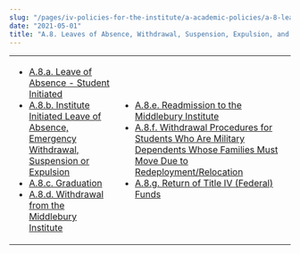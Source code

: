 ```yaml
---
slug: "/pages/iv-policies-for-the-institute/a-academic-policies/a-8-leaves-of-absence-withdrawal-suspension-expulsion-and-graduation"
date: "2021-05-01"
title: "A.8. Leaves of Absence, Withdrawal, Suspension, Expulsion, and Graduation"
---
```


<table border="0">

<tbody>

<tr>

<td>

- [A.8.a. Leave of Absence - Student Initiated](/pages/iv-policies-for-the-institute/a-academic-policies/a-8-leaves-of-absence-withdrawal-suspension-expulsion-and-graduation/a-8-a-leave-of-absence-student-initiated)
- [A.8.b. Institute Initiated Leave of Absence, Emergency Withdrawal, Suspension or Expulsion](/pages/iv-policies-for-the-institute/a-academic-policies/a-8-leaves-of-absence-withdrawal-suspension-expulsion-and-graduation/a-8-b-institute-initiated-leave-of-absence-emergency-withdrawal-suspension-or-expulsion)
- [A.8.c. Graduation](/pages/iv-policies-for-the-institute/a-academic-policies/a-8-leaves-of-absence-withdrawal-suspension-expulsion-and-graduation/a-8-c-graduation)
- [A.8.d. Withdrawal from the Middlebury Institute](/pages/iv-policies-for-the-institute/a-academic-policies/a-8-leaves-of-absence-withdrawal-suspension-expulsion-and-graduation/a-8-d-withdrawal-from-middlebury-institute)

</td>

<td>

- [A.8.e. Readmission to the Middlebury Institute](/pages/iv-policies-for-the-institute/a-academic-policies/a-8-leaves-of-absence-withdrawal-suspension-expulsion-and-graduation/a-8-e-readmission-to-the-middlebury-institute)
- [A.8.f. Withdrawal Procedures for Students Who Are Military Dependents Whose Families Must Move Due to Redeployment/Relocation](/pages/iv-policies-for-the-institute/a-academic-policies/a-8-leaves-of-absence-withdrawal-suspension-expulsion-and-graduation/a-8-f-withdrawal-procedures)
- [A.8.g. Return of Title IV (Federal) Funds](/pages/iv-policies-for-the-institute/a-academic-policies/a-8-leaves-of-absence-withdrawal-suspension-expulsion-and-graduation/a-8-g)

</td>

</tr>

</tbody>

</table>

